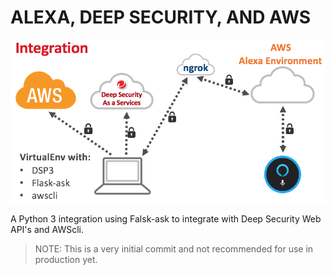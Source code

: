 ALEXA, DEEP SECURITY, AND AWS
===

![alt tag](Docs/Architecture/architecture.png?raw=true "DSP3")


A Python 3 integration using Falsk-ask to integrate with Deep Security Web API's and AWScli.

>NOTE: This is a very initial commit and not recommended for use in production yet.
